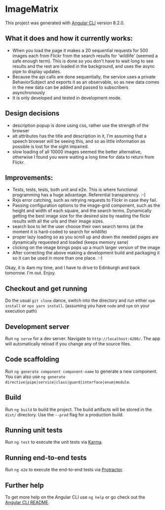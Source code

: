 # ImageMatrix

This project was generated with [Angular
CLI](https://github.com/angular/angular-cli) version 8.2.0.

## What it does and how it currently works:
- When you load the page it makes a 20 sequential requests for 500 images each
  from Flickr from the search results for 'wildlife' (seemed a safe enough
  term).  This is done so you don't have to wait long to see results and the
  rest are loaded in the background, and uses the async pipe to display updates.
- Because the api calls are done sequentially, the service uses a
  private BehaviorSubject and exports it as an observable, so as new data comes
  in the new data can be added and passed to subscribers asynchronously
- It is only developed and tested in development mode.

## Design decisions
- description popup is done using css, rather use the strength of the browser
- alt attributes has the title and description in it, I'm assuming that a speech
  browser will be seeing this, and so as little information as possible is lost
  for the sight impaired.
- slow loading of all 10000 images seemed the better alternative, otherwise I
  found you were waiting a long time for data to return from Flickr.

## Improvements:
- Tests, tests, tests, both unit and e2e.  This is where functional programming
  has a huge advantage.  Referential transparency. :-)
- Rxjs error catching, such as retrying requests to Flickr in case they fail.
- Passing configuration options to the image-grid component, such as the height
  and width of each square, and the search terms.  Dynamically getting the
  best image size for the desired size by reading the flickr results with all
  the urls and their image sizes.
- search box to let the user choose their own search terms (at the moment it is
  hard-coded to search for wildlife)
- proper lazy loading so as you scroll up and down the needed pages are
  dynamically requested and loaded (keeps memory sane)
- clicking on the image brings pops up a much larger version of the image
- After correcting the above making a development build and packaging it so it
  can be used in more than one place. :-)

Okay, it is 4am my time, and I have to drive to Edinburgh and back tomorrow.
I'm out.  Enjoy.

## Checkout and get running
Do the usual `git clone` dance, switch into the directory and run either `npm
install` or `npx yarn install`.  (assuming you have `node` and `npm` on your
execution path)

## Development server

Run `ng serve` for a dev server. Navigate to `http://localhost:4200/`. The app
will automatically reload if you change any of the source files.

## Code scaffolding

Run `ng generate component component-name` to generate a new component. You can also use `ng generate directive|pipe|service|class|guard|interface|enum|module`.

## Build

Run `ng build` to build the project. The build artifacts will be stored in the `dist/` directory. Use the `--prod` flag for a production build.

## Running unit tests

Run `ng test` to execute the unit tests via [Karma](https://karma-runner.github.io).

## Running end-to-end tests

Run `ng e2e` to execute the end-to-end tests via [Protractor](http://www.protractortest.org/).

## Further help

To get more help on the Angular CLI use `ng help` or go check out the [Angular CLI README](https://github.com/angular/angular-cli/blob/master/README.md).
